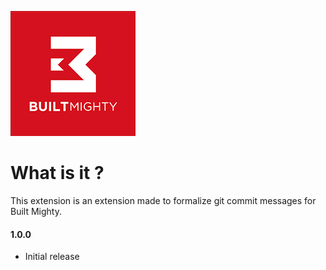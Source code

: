 ![builtmighty](./assets/logo.png)

# What is it ?

This extension is an extension made to formalize git commit messages for Built Mighty.

#### **1.0.0**

- Initial release
